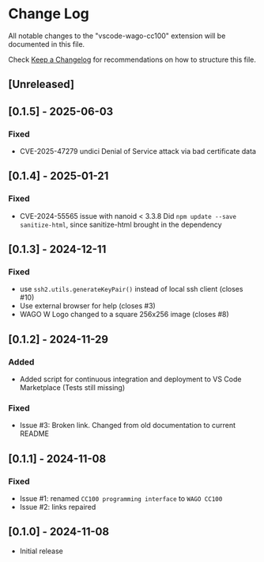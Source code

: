 # Change Log

All notable changes to the "vscode-wago-cc100" extension will be documented in this file.

Check [Keep a Changelog](http://keepachangelog.com/) for recommendations on how to structure this file.

## [Unreleased]

## [0.1.5] - 2025-06-03

### Fixed
  
- CVE-2025-47279 undici Denial of Service attack via bad certificate data

## [0.1.4] - 2025-01-21

### Fixed

- CVE-2024-55565 issue with nanoid < 3.3.8
  Did `npm update --save sanitize-html`, since sanitize-html brought in the dependency

## [0.1.3] - 2024-12-11

### Fixed

- use `ssh2.utils.generateKeyPair()` instead of local ssh client (closes #10)
- Use external browser for help (closes #3)
- WAGO W Logo changed to a square 256x256 image (closes #8)

## [0.1.2] - 2024-11-29

### Added

- Added script for continuous integration and deployment to VS Code Marketplace
  (Tests still missing)

### Fixed

- Issue #3: Broken link. Changed from old documentation to current README

## [0.1.1] - 2024-11-08

### Fixed

- Issue #1: renamed `CC100 programming interface` to `WAGO CC100`
- Issue #2: links repaired

## [0.1.0] - 2024-11-08

- Initial release
